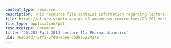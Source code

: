 ```yaml
---
content_type: resource
description: This resource file contains information regarding lecture 11.
file: https://ol-ocw-studio-app-qa.s3.amazonaws.com/courses/20-201-mechanisms-of-drug-actions-fall-2013/36ebd4d72ffa6fd9ebeedbd9a5284149_MIT20_201F13_L11_pharma.pdf
file_type: application/pdf
resourcetype: Document
title: '20.201 Fall 2013 Lecture 11: Pharmacokinetics'
uid: 36ebd4d7-2ffa-6fd9-ebee-dbd9a5284149
---
```

